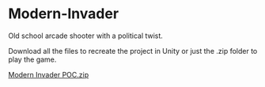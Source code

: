 # Modern-Invader

Old school arcade shooter with a political twist. 


Download all the files to recreate the project in Unity or just the .zip folder to play the game.

[Modern Invader POC.zip](https://github.com/AsiaMeduza/Modern-Invader/files/8574864/Modern.Invader.POC.zip)
